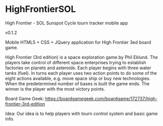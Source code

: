 # HighFrontierSOL
High Frontier - SOL Sunspot Cycle tourn tracker mobile app

v0.1.2

Mobile HTML5 + CSS + JQuery application for High Frontier 3ed board game.

High Frontier (3rd edition) is a space exploration game by Phil Eklund. The players take control of different space enterprises trying to establish factories on planets and asteroids. Each player begins with three water tanks (fuel). In turns each player uses two action points to do some of the eight actions available, e.g. move space ship or buy new technologies. When the predetermined number of bases is built the game ends. The winner is the player with the most victory points.

Board Game Geek: https://boardgamegeek.com/boardgame/172737/high-frontier-3rd-edition

Idea:
Our idea is to help players with tourn control system and basic game info.

